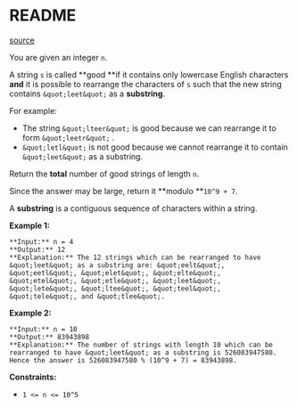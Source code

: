 # README #
[source](https://leetcode.com/problems/number-of-strings-which-can-be-rearranged-to-contain-substring/)

You are given an integer `n`.

A string `s` is called **good **if it contains only lowercase English characters **and** it is possible to rearrange the characters of `s` such that the new string contains `&quot;leet&quot;` as a **substring**.

For example:


+ The string `&quot;lteer&quot;` is good because we can rearrange it to form `&quot;leetr&quot;` .
+ `&quot;letl&quot;` is not good because we cannot rearrange it to contain `&quot;leet&quot;` as a substring.


Return the **total** number of good strings of length `n`.

Since the answer may be large, return it **modulo **`10^9 + 7`.

A **substring** is a contiguous sequence of characters within a string.

<div class="notranslate" style="all: initial;"></div>


**Example 1:**

```
**Input:** n = 4
**Output:** 12
**Explanation:** The 12 strings which can be rearranged to have &quot;leet&quot; as a substring are: &quot;eelt&quot;, &quot;eetl&quot;, &quot;elet&quot;, &quot;elte&quot;, &quot;etel&quot;, &quot;etle&quot;, &quot;leet&quot;, &quot;lete&quot;, &quot;ltee&quot;, &quot;teel&quot;, &quot;tele&quot;, and &quot;tlee&quot;.
```

**Example 2:**

```
**Input:** n = 10
**Output:** 83943898
**Explanation:** The number of strings with length 10 which can be rearranged to have &quot;leet&quot; as a substring is 526083947580. Hence the answer is 526083947580 % (10^9 + 7) = 83943898.
```


**Constraints:**


+ `1 <= n <= 10^5`


